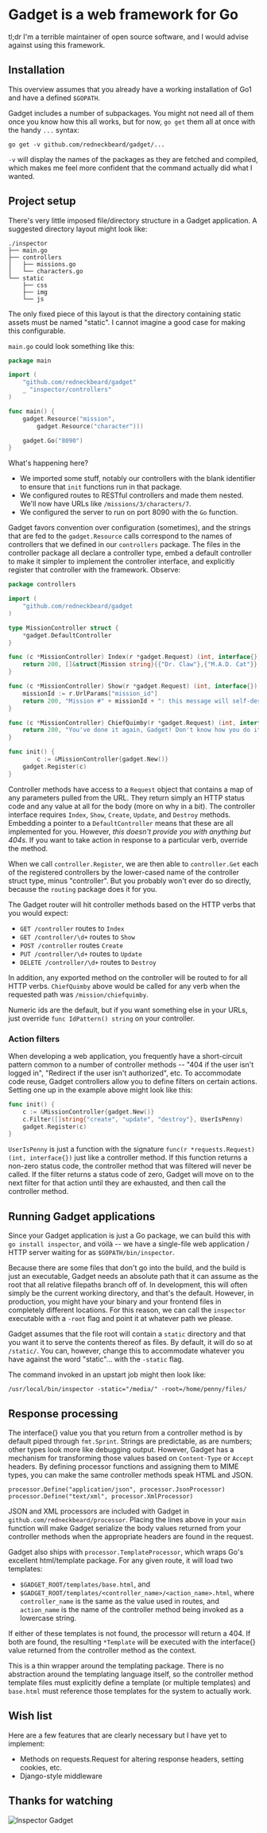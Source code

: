 Gadget is a web framework for Go
================================

tl;dr I'm a terrible maintainer of open source software, and I would advise
against using this framework.

Installation
------------

This overview assumes that you already have a working installation of Go1 and
have a defined `$GOPATH`.

Gadget includes a number of subpackages. You might not need all of them once
you know how this all works, but for now, `go get` them all at once with the
handy `...` syntax:

    go get -v github.com/redneckbeard/gadget/...

`-v` will display the names of the packages as they are fetched and compiled,
which makes me feel more confident that the command actually did what I wanted.

Project setup
-------------

There's very little imposed file/directory structure in a Gadget application. A
suggested directory layout might look like:

    ./inspector
    ├── main.go
    ├── controllers
    │   ├── missions.go
    │   └── characters.go
    └── static
        ├── css
        ├── img
        └── js

The only fixed piece of this layout is that the directory containing static
assets must be named "static". I cannot imagine a good case for making this
configurable.

`main.go` could look something like this:

```Go
package main

import (
	"github.com/redneckbeard/gadget"
	_ "inspector/controllers"
)

func main() {
	gadget.Resource("mission",
		gadget.Resource("character")))

	gadget.Go("8090")
}
```

What's happening here?

* We imported some stuff, notably our controllers with the blank identifier to ensure that `init` functions run in that package.
* We configured routes to RESTful controllers and made them nested. We'll now have URLs like `/missions/3/characters/7`.
* We configured the server to run on port 8090 with the `Go` function.

Gadget favors convention over configuration (sometimes), and the strings that are fed to the `gadget.Resource` calls correspond to the names of controllers that we defined in our `controllers` package. The files in the controller package all declare a controller type, embed a default controller to make it simpler to implement the controller interface, and explicitly register that controller with the framework. Observe:

```Go
package controllers

import (
	"github.com/redneckbeard/gadget
)

type MissionController struct {
	*gadget.DefaultController
}

func (c *MissionController) Index(r *gadget.Request) (int, interface{}) {
	return 200, []&struct{Mission string}{{"Dr. Claw"},{"M.A.D. Cat"}}
}

func (c *MissionController) Show(r *gadget.Request) (int, interface{}) {
	missionId := r.UrlParams["mission_id"]
	return 200, "Mission #" + missionId + ": this message will self-destruct."
}

func (c *MissionController) ChiefQuimby(r *gadget.Request) (int, interface{}) {
	return 200, "You've done it again, Gadget! Don't know how you do it!"
}

func init() {
        c := &MissionController{gadget.New()}
	gadget.Register(c)
}
```

Controller methods have access to a `Request` object that contains a map of any
parameters pulled from the URL. They return simply an HTTP status code and any
value at all for the body (more on why in a bit). The controller interface
requires `Index`, `Show`, `Create`, `Update`, and `Destroy` methods. Embedding
a pointer to a `DefaultController` means that these are all implemented for
you. However, _this doesn't provide you with anything but 404s_. If you want to
take action in response to a particular verb, override the method.

When we call `controller.Register`, we are then able to `controller.Get` each
of the registered controllers by the lower-cased name of the controller struct
type, minus "controller". But you probably won't ever do so directly, because
the `routing` package does it for you.

The Gadget router will hit controller methods based on the HTTP verbs that you
would expect: 

* `GET /controller` routes to `Index`
* `GET /controller/\d+` routes to `Show`
* `POST /controller` routes `Create`
* `PUT /controller/\d+` routes to `Update`
* `DELETE /controller/\d+` routes to `Destroy`

In addition, any exported method on the controller will be routed to for all
HTTP verbs. `ChiefQuimby` above would be called for any verb when the requested
path was `/mission/chiefquimby`.

Numeric ids are the default, but if you want something else in your URLs, just
override `func IdPattern() string` on your controller.

### Action filters

When developing a web application, you frequently have a short-circuit pattern
common to a number of controller methods -- "404 if the user isn't logged in",
"Redirect if the user isn't authorized", etc. To accommodate code reuse, Gadget
controllers allow you to define filters on certain actions. Setting one up in
the example above might look like this:

```Go
func init() {
	c := &MissionController{gadget.New()}
	c.Filter([]string{"create", "update", "destroy"}, UserIsPenny)
	gadget.Register(c)
}
```

`UserIsPenny` is just a function with the signature `func(r *requests.Request)
(int, interface{})` just like a controller method. If this function returns a
non-zero status code, the controller method that was filtered will never be
called. If the filter returns a status code of zero, Gadget will move on to the
next filter for that action until they are exhausted, and then call the
controller method.

Running Gadget applications
---------------------------

Since your Gadget application is just a Go package, we can build this with `go
install inspector`, and voilà -- we have a single-file web application / HTTP
server waiting for as `$GOPATH/bin/inspector`.

Because there are some files that don't go into the build, and the build is
just an executable, Gadget needs an absolute path that it can assume as the
root that all relative filepaths branch off of. In development, this will often
simply be the current working directory, and that's the default. However, in
production, you might have your binary and your frontend files in completely
different locations. For this reason, we can call the `inspector` executable
with a `-root` flag and point it at whatever path we please.

Gadget assumes that the file root will contain a `static` directory and that
you want it to serve the contents thereof as files. By default, it will do so
at `/static/`. You can, however, change this to accommodate whatever you have
against the word "static"... with the `-static` flag.

The command invoked in an upstart job might then look like:

    /usr/local/bin/inspector -static="/media/" -root=/home/penny/files/

Response processing
-------------------

The interface{} value you that you return from a controller method is by
default piped through `fmt.Sprint`. Strings are predictable, as are numbers;
other types look more like debugging output. However, Gadget has a mechanism
for transforming those values based on `Content-Type` or `Accept` headers. By
defining processor functions and assigning them to MIME types, you can make the
same controller methods speak HTML and JSON.

    processor.Define("application/json", processor.JsonProcessor)
    processor.Define("text/xml", processor.XmlProcessor)

JSON and XML processors are included with Gadget in
`github.com/redneckbeard/processor`. Placing the lines above in your `main`
function will make Gadget serialize the body values returned from your
controller methods when the appropriate headers are found in the request.

Gadget also ships with `processor.TemplateProcessor`, which wraps Go's
excellent html/template package. For any given route, it will load two
templates:

* `$GADGET_ROOT/templates/base.html`, and
* `$GADGET_ROOT/templates/<controller_name>/<action_name>.html`, where
  `controller_name` is the same as the value used in routes, and `action_name`
is the name of the controller method being invoked as a lowercase string.

If either of these templates is not found, the processor will return a 404. If
both are found, the resulting `*Template` will be executed with the interface{}
value returned from the controller method as the context.

This is a thin wrapper around the templating package. There is no abstraction
around the templating language itself, so the controller method template files
must explicitly define a template (or multiple templates) and `base.html` must
reference those templates for the system to actually work.


Wish list
---------

Here are a few features that are clearly necessary but I have yet to implement:

* Methods on requests.Request for altering response headers, setting cookies, etc.
* Django-style middleware

Thanks for watching
-------------------

![Inspector Gadget](http://www.disneyclips.com/imagesnewb6/imageslwrakr01/inspectorgadget4.gif)
